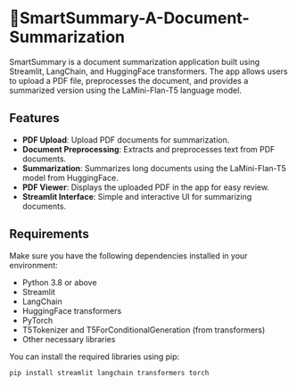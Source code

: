 # 📘SmartSummary-A-Document-Summarization


SmartSummary is a document summarization application built using Streamlit, LangChain, and HuggingFace transformers. The app allows users to upload a PDF file, preprocesses the document, and provides a summarized version using the LaMini-Flan-T5 language model.

## Features

- **PDF Upload**: Upload PDF documents for summarization.
- **Document Preprocessing**: Extracts and preprocesses text from PDF documents.
- **Summarization**: Summarizes long documents using the LaMini-Flan-T5 model from HuggingFace.
- **PDF Viewer**: Displays the uploaded PDF in the app for easy review.
- **Streamlit Interface**: Simple and interactive UI for summarizing documents.

## Requirements

Make sure you have the following dependencies installed in your environment:

- Python 3.8 or above
- Streamlit
- LangChain
- HuggingFace transformers
- PyTorch
- T5Tokenizer and T5ForConditionalGeneration (from transformers)
- Other necessary libraries

You can install the required libraries using pip:

```bash
pip install streamlit langchain transformers torch

